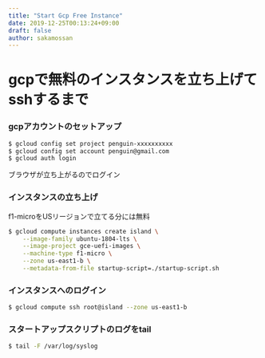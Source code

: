```yaml
---
title: "Start Gcp Free Instance"
date: 2019-12-25T00:13:24+09:00
draft: false
author: sakamossan
---
```


# gcpで無料のインスタンスを立ち上げてsshするまで

### gcpアカウントのセットアップ

```bash
$ gcloud config set project penguin-xxxxxxxxxx
$ gcloud config set account penguin@gmail.com
$ gcloud auth login
```

ブラウザが立ち上がるのでログイン


### インスタンスの立ち上げ

f1-microをUSリージョンで立てる分には無料

```bash
$ gcloud compute instances create island \
    --image-family ubuntu-1804-lts \
    --image-project gce-uefi-images \
    --machine-type f1-micro \
    --zone us-east1-b \
    --metadata-from-file startup-script=./startup-script.sh
```

### インスタンスへのログイン

```bash
$ gcloud compute ssh root@island --zone us-east1-b
```

### スタートアップスクリプトのログをtail

```bash
$ tail -F /var/log/syslog
```
